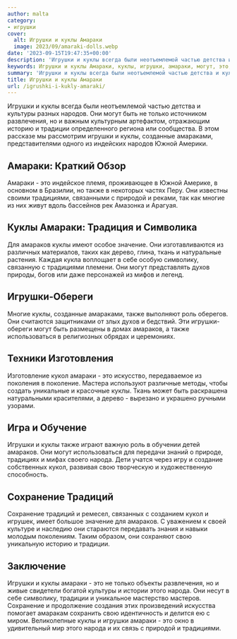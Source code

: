 ```yaml
---
author: malta
category:
- игрушки
cover:
  alt: Игрушки и куклы Амараки
  image: 2023/09/amaraki-dolls.webp
date: '2023-09-15T19:47:35+00:00'
description: 'Игрушки и куклы всегда были неотъемлемой частью детства и культуры разных народов. Они могут быть не только источником развлечения, но и важным культурным...'
keywords: Игрушки и куклы Амараки, куклы, игрушки, амараки, могут, это, также, амараков, традиции, традициями, кукол, народа, сохранение, культуры, народов, только
summary: 'Игрушки и куклы всегда были неотъемлемой частью детства и культуры разных народов. Они могут быть не только источником развлечения, но и важным культурным...'
title: Игрушки и куклы Амараки
url: /igrushki-i-kukly-amaraki/
---
```


Игрушки и куклы всегда были неотъемлемой частью детства и культуры разных народов. Они могут быть не только источником развлечения, но и важным культурным артефактом, отражающим историю и традиции определенного региона или сообщества. В этом рассказе мы рассмотрим игрушки и куклы, созданные амараками, представителями одного из индейских народов Южной Америки.

## **Амараки: Краткий Обзор**

Амараки \- это индейское племя, проживающее в Южной Америке, в основном в Бразилии, но также в некоторых частях Перу. Они известны своими традициями, связанными с природой и реками, так как многие из них живут вдоль бассейнов рек Амазонка и Арагуая.

## **Куклы Амараки: Традиция и Символика**

Для амараков куклы имеют особое значение. Они изготавливаются из различных материалов, таких как дерево, глина, ткань и натуральные растения. Каждая кукла воплощает в себе особую символику, связанную с традициями племени. Они могут представлять духов природы, богов или даже персонажей из мифов и легенд.

## **Игрушки-Обереги**

Многие куклы, созданные амараками, также выполняют роль оберегов. Они считаются защитниками от злых духов и бедствий. Эти игрушки-обереги могут быть размещены в домах амараков, а также использоваться в религиозных обрядах и церемониях.

## **Техники Изготовления**

Изготовление кукол амараки \- это искусство, передаваемое из поколения в поколение. Мастера используют различные методы, чтобы создать уникальные и красочные куклы. Ткань может быть раскрашена натуральными красителями, а дерево \- вырезано и украшено ручными узорами.

## **Игра и Обучение**

Игрушки и куклы также играют важную роль в обучении детей амараков. Они могут использоваться для передачи знаний о природе, традициях и мифах своего народа. Дети учатся через игру и создание собственных кукол, развивая свою творческую и художественную способность.

## **Сохранение Традиций**

Сохранение традиций и ремесел, связанных с созданием кукол и игрушек, имеет большое значение для амараков. С уважением к своей культуре и наследию они стараются передавать знания и навыки молодым поколениям. Таким образом, они сохраняют свою уникальную историю и традиции.

## **Заключение**

Игрушки и куклы амараки \- это не только объекты развлечения, но и живые свидетели богатой культуры и истории этого народа. Они несут в себе символику, традиции и уникальное мастерство мастеров. Сохранение и продолжение создания этих произведений искусства помогает амаракам сохранить свою идентичность и делится ею с миром. Великолепные куклы и игрушки амараки \- это окно в удивительный мир этого народа и их связь с природой и традициями.